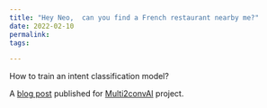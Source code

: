 ```yaml
---
title: "Hey Neo,  can you find a French restaurant nearby me?"
date: 2022-02-10
permalink: 
tags:

---
```

How to train an intent classification model?

A [blog post](https://sites.google.com/inovex.de/multi2conv/en/blog/model-training?authuser=0) published for [Multi2convAI](https://sites.google.com/inovex.de/multi2conv/de?authuser=0) project.